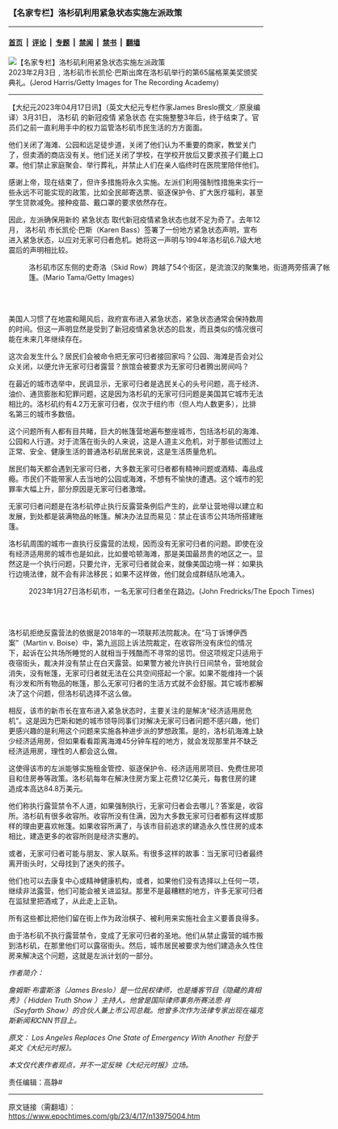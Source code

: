 ### 【名家专栏】洛杉矶利用紧急状态实施左派政策

---

#### [首页](../../../..?n13975004) &nbsp;|&nbsp; [评论](../../../../../epoch-comment?n13975004) &nbsp;|&nbsp; [专题](../../../../../epoch-special?n13975004) &nbsp;|&nbsp; [禁闻](../../../../../epoch-news?n13975004) &nbsp;|&nbsp; [禁书](../../../../../books?n13975004) &nbsp;|&nbsp; [翻墙](https://github.com/gfw-breaker/nogfw/blob/master/README.md?n13975004)


<div><img alt="【名家专栏】洛杉矶利用紧急状态实施左派政策" class="attachment-djy_600_400 size-djy_600_400 wp-post-image" src="https://i.epochtimes.com/assets/uploads/2023/04/id13975018-GettyImages-1462385327-700x420-600x400.jpeg"/>
<div class="caption">
 2023年2月3日﹐洛杉矶市长凯伦‧巴斯出席在洛杉矶举行的第65届格莱美奖颁奖典礼。(Jerod Harris/Getty Images for The Recording Academy)
</div></div><hr/><div class="post_content" id="artbody" itemprop="articleBody">
 <!-- article content begin -->
 <p>
  【大纪元2023年04月17日讯】（英文大纪元专栏作家James Breslo撰文／原泉编译）3月31日，
  <ok href="https://www.epochtimes.com/gb/tag/%E6%B4%9B%E6%9D%89%E7%9F%B6.html">
   洛杉矶
  </ok>
  的新冠疫情
  <ok href="https://www.epochtimes.com/gb/tag/%E7%B4%A7%E6%80%A5%E7%8A%B6%E6%80%81.html">
   紧急状态
  </ok>
  在实施整整3年后，终于结束了。官员们之前一直利用手中的权力监管洛杉矶市民生活的方方面面。
 </p>
 <p>
  他们关闭了海滩、公园和远足徒步道，关闭了他们认为不重要的商家，教堂关门了，但卖酒的商店没有关。他们还关闭了学校，在学校开放后又要求孩子们戴上口罩。他们禁止家庭聚会、举行葬礼，并禁止人们在亲人临终时在医院里陪伴他们。
 </p>
 <p>
  感谢上帝，现在结束了，但许多措施将永久实施。左派们利用强制性措施来实行一些永远不可能实现的政策，比如全民邮寄选票、驱逐保护令、扩大医疗福利，甚至学生贷款减免。接种疫苗、戴口罩的要求依然存在。
 </p>
 <p>
  因此，左派确保用新的
  <ok href="https://www.epochtimes.com/gb/tag/%E7%B4%A7%E6%80%A5%E7%8A%B6%E6%80%81.html">
   紧急状态
  </ok>
  取代新冠疫情紧急状态也就不足为奇了。去年12月，
  <ok href="https://www.epochtimes.com/gb/tag/%E6%B4%9B%E6%9D%89%E7%9F%B6.html">
   洛杉矶
  </ok>
  市长凯伦‧巴斯（Karen Bass）签署了一份地方紧急状态声明，宣布进入紧急状态，以应对无家可归者危机。她将这一声明与1994年洛杉矶6.7级大地震后的声明相比较。
 </p>
 <figure aria-describedby="caption-attachment-13975021" class="wp-caption aligncenter" id="attachment_13975021" style="width: 600px">
  <ok href=" https://i.epochtimes.com/assets/uploads/2023/04/id13975021-Homeless-1200x786-600x393.jpg" rel="noreferrer noopener" target="_blank">
   <img alt="" class="size-large wp-image-13975021" src="https://i.epochtimes.com/assets/uploads/2023/04/id13975021-Homeless-1200x786-600x393.jpg"/>
  </ok>
  <br/><figcaption class="wp-caption-text" id="caption-attachment-13975021">
   洛杉矶市区东侧的史奇洛（Skid Row）跨越了54个街区，是流浪汉的聚集地，街道两旁搭满了帐篷。(Mario Tama/Getty Images)
  </figcaption><br/>
 </figure><br/>
 <p>
  美国人习惯了在地震和飓风后，政府宣布进入紧急状态，紧急状态通常会保持数周的时间。但这一声明显然是受到了新冠疫情紧急状态的启发，而且类似的情况很可能在未来几年继续存在。
 </p>
 <p>
  这次会发生什么？居民们会被命令把无家可归者接回家吗？公园、海滩是否会对公众关闭，以便允许无家可归者露营？旅馆会被要求为无家可归者腾出房间吗？
 </p>
 <p>
  在最近的城市选举中，民调显示，无家可归者是选民关心的头号问题，高于经济、油价、通货膨胀和犯罪问题，这是因为洛杉矶的无家可归问题是美国其它城市无法相比的。洛杉矶约有4.2万无家可归者，仅次于纽约市（但人均人数更多），比排名第三的城市多数倍。
 </p>
 <p>
  这个问题所有人都有目共睹，巨大的帐篷营地遍布整座城市，包括洛杉矶的海滩、公园和人行道。对于流落在街头的人来说，这是人道主义危机，对于那些试图过上正常、安全、健康生活的普通洛杉矶居民来说，这是生活质量危机。
 </p>
 <p>
  居民们每天都会遇到无家可归者，大多数无家可归者都有精神问题或酒精、毒品成瘾。市民们不能带家人去当地的公园或海滩，不想有不愉快的遭遇。这个城市的犯罪率大幅上升，部分原因是无家可归者激增。
 </p>
 <p>
  无家可归者问题是在洛杉矶停止执行反露营条例后产生的，此举让营地得以建立和发展，到处都是装满物品的帐篷。解决办法显而易见：禁止在该市公共场所搭建账篷。
 </p>
 <p>
  洛杉矶周围的城市一直执行反露营的法规，因而没有无家可归者的问题。即使在没有经济适用房的城市也是如此，比如曼哈顿海滩，那是美国最昂贵的地区之一。显然这是一个执行问题，只要允许，无家可归者就会来，就像美国边境一样：如果执行边境法律，就不会有非法移民；如果不这样做，他们就会成群结队地涌入。
 </p>
 <figure aria-describedby="caption-attachment-13975022" class="wp-caption aligncenter" id="attachment_13975022" style="width: 600px">
  <ok href=" https://i.epochtimes.com/assets/uploads/2023/04/id13975022-Homelessness-LA-2_JF_01272023-1200x764-600x382.jpg" rel="noreferrer noopener" target="_blank">
   <img alt="" class="size-large wp-image-13975022" src="https://i.epochtimes.com/assets/uploads/2023/04/id13975022-Homelessness-LA-2_JF_01272023-1200x764-600x382.jpg"/>
  </ok>
  <br/><figcaption class="wp-caption-text" id="caption-attachment-13975022">
   2023年1月27日洛杉矶市，一名无家可归者坐在路边。(John Fredricks/The Epoch Times)
  </figcaption><br/>
 </figure><br/>
 <p>
  洛杉矶拒绝反露营法的依据是2018年的一项联邦法院裁决。在“马丁诉博伊西案”（Martin v. Boise）中，第九巡回上诉法院裁定，在收容所没有床位的情况下，起诉在公共场所睡觉的人就相当于残酷而不寻常的惩罚。但这项规定只适用于夜宿街头，裁决并没有禁止在白天露营。如果警方被允许执行日间禁令，营地就会消失，没有帐篷，无家可归者就无法在公共空间搭起一个家。如果不能维持一个装有沙发和所有物品的帐篷，那么无家可归者的生活方式就不会舒服。其它城市都解决了这个问题，但洛杉矶选择不这么做。
 </p>
 <p>
  相反，该市的新市长在宣布进入紧急状态时，主要关注的是解决“经济适用房危机”。这是因为巴斯和她的城市领导同事们对解决无家可归者问题不感兴趣，他们更感兴趣的是利用这个问题来实施各种进步派的梦想政策。是的，洛杉矶海滩上缺少经济适用房，但如果看看距离海滩45分钟车程的地方，就会发现那里并不缺乏经济适用房，理性的人都会这么做。
 </p>
 <p>
  这使得该市的左派能够实施租金管控、驱逐保护令、经济适用房项目、免费住房项目和住房券等政策。洛杉矶每年在解决住房方案上花费12亿美元，每套住房的建造成本高达84.8万美元。
 </p>
 <p>
  他们称执行露营禁令不人道，如果强制执行，无家可归者会去哪儿？答案是，收容所。洛杉矶有很多收容所。收容所没有住满，因为大多数无家可归者都有这样或那样的理由更喜欢帐篷。如果收容所满了，与该市目前追求的建造永久性住房的成本相比，建造更多的收容所则是经济实惠的。
 </p>
 <p>
  或者，无家可归者可能与朋友、家人联系。有很多这样的故事：当无家可归者最终离开街头时，父母找到了迷失的孩子。
 </p>
 <p>
  他们也可以去康复中心或精神健康机构，或者，如果他们没有选择以上任何一项，继续非法露营，他们可能会被关进监狱。那里不是最糟糕的地方，许多无家可归者在监狱里把酒戒了，从此走上正轨。
 </p>
 <p>
  所有这些都比把他们留在街上作为政治棋子、被利用来实施社会主义要善良得多。
 </p>
 <p>
  由于洛杉矶不执行露营禁令，变成了无家可归者的圣地。他们从禁止露营的城市搬到洛杉矶，在那里他们可以露宿街头。然后，城市居民被要求为他们建造永久性住房来解决这个问题，这就是左派计划的一部分。
 </p>
 <p>
  <em>
   作者简介：
  </em>
 </p>
 <p>
  <em>
   詹姆斯‧布雷斯洛（James Breslo）是一位民权律师，也是播客节目《隐藏的真相秀》（
   <ok href="https://tunein.com/podcasts/News--Politics-Podcasts/Hidden-Truth-Show-with-Jim-Breslo-p1102113/">
    Hidden Truth Show
   </ok>
   ）主持人。他曾是国际律师事务所赛法思‧肖（Seyfarth Shaw）的合伙人兼上市公司总裁。他曾多次作为法律专家出现在福克斯新闻和CNN节目上。
  </em>
 </p>
 <p>
  <em>
   原文：
   <ok href="https://www.theepochtimes.com/los-angeles-replaces-one-state-of-emergency-with-another_5182637.html">
    Los Angeles Replaces One State of Emergency With Another
   </ok>
   刊登于英文《大纪元时报》。
  </em>
 </p>
 <p>
  <em>
   本文仅代表作者观点，并不一定反映《大纪元时报》立场。
  </em>
 </p>
 <p>
  责任编辑：高静#
 </p>
 <!-- article content end -->
 <div id="below_article_ad">
 </div>
</div>


---

原文链接（需翻墙）：https://www.epochtimes.com/gb/23/4/17/n13975004.htm
